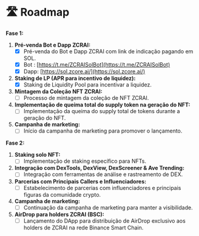 # 🛣️ Roadmap

**Fase 1:**

1. **Pré-venda Bot e Dapp ZCRAI:**
   * [x] Pré-venda do Bot e Dapp ZCRAI com link de indicação pagando em SOL.
   * [x] Bot : [https://t.me/ZCRAISolBot](https://t.me/ZCRAISolBot)
   * [x] Dapp: [https://sol.zcore.ai/](https://sol.zcore.ai/)
2. **Staking de LP (APR para incentivo de liquidez):**
   * [x] Staking de Liquidity Pool para incentivar a liquidez.
3. **Mintagem da Coleção NFT ZCRAI:**
   * [ ] Processo de mintagem da coleção de NFT ZCRAI.
4. **Implementação de queima total do supply token na geração do NFT:**
   * [ ] Implementação da queima do supply total de tokens durante a geração do NFT.
5. **Campanha de marketing:**
   * [ ] Início da campanha de marketing para promover o lançamento.

**Fase 2:**

1. **Staking solo NFT:**
   * [ ] Implementação de staking específico para NFTs.
2. **Integração com DexTools, DexView, DexScreener & Ave Trending:**
   * [ ] Integração com ferramentas de análise e rastreamento de DEX.
3. **Parcerias com Principais Callers e Influenciadores:**
   * [ ] Estabelecimento de parcerias com influenciadores e principais figuras da comunidade crypto.
4. **Campanha de marketing:**
   * [ ] Continuação da campanha de marketing para manter a visibilidade.
5. **AirDrop para holders ZCRAI (BSC):**
   * [ ] Lançamento do DApp para distribuição de AirDrop exclusivo aos holders de ZCRAI na rede Binance Smart Chain.
